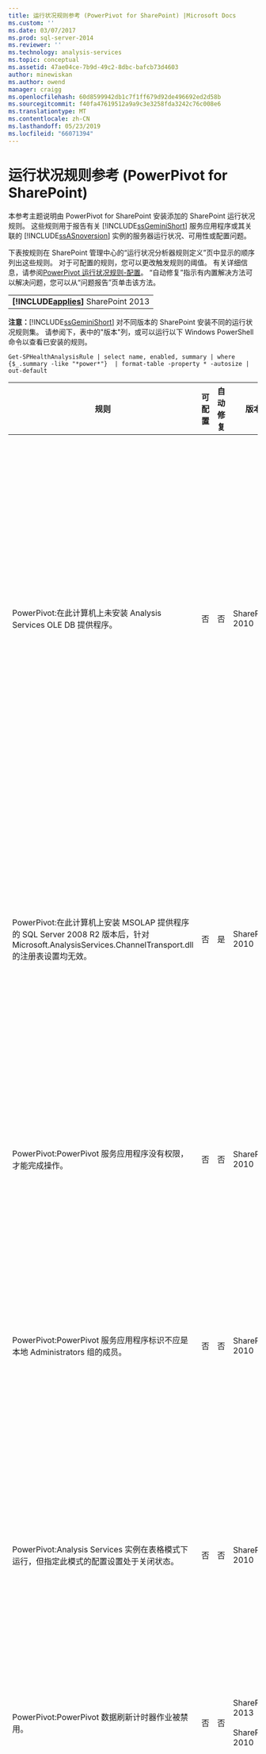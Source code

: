 ```yaml
---
title: 运行状况规则参考 (PowerPivot for SharePoint) |Microsoft Docs
ms.custom: ''
ms.date: 03/07/2017
ms.prod: sql-server-2014
ms.reviewer: ''
ms.technology: analysis-services
ms.topic: conceptual
ms.assetid: 47ae04ce-7b9d-49c2-8dbc-bafcb73d4603
author: minewiskan
ms.author: owend
manager: craigg
ms.openlocfilehash: 60d8599942db1c7f1ff679d92de496692ed2d58b
ms.sourcegitcommit: f40fa47619512a9a9c3e3258fda3242c76c008e6
ms.translationtype: MT
ms.contentlocale: zh-CN
ms.lasthandoff: 05/23/2019
ms.locfileid: "66071394"
---
```

# <a name="health-rules-reference-powerpivot-for-sharepoint"></a>运行状况规则参考 (PowerPivot for SharePoint)
  本参考主题说明由 PowerPivot for SharePoint 安装添加的 SharePoint 运行状况规则。 这些规则用于报告有关 [!INCLUDE[ssGeminiShort](../../includes/ssgeminishort-md.md)] 服务应用程序或其关联的 [!INCLUDE[ssASnoversion](../../includes/ssasnoversion-md.md)] 实例的服务器运行状况、可用性或配置问题。  
  
 下表按规则在 SharePoint 管理中心的“运行状况分析器规则定义”页中显示的顺序列出这些规则。 对于可配置的规则，您可以更改触发规则的阈值。 有关详细信息，请参阅[PowerPivot 运行状况规则-配置](configure-power-pivot-health-rules.md)。 “自动修复”指示有内置解决方法可以解决问题，您可以从“问题报告”页单击该方法。  
  
||  
|-|  
|**[!INCLUDE[applies](../../includes/applies-md.md)]** SharePoint 2013 | SharePoint 2010|  
  
 **注意：**[!INCLUDE[ssGeminiShort](../../includes/ssgeminishort-md.md)] 对不同版本的 SharePoint 安装不同的运行状况规则集。 请参阅下，表中的"版本"列，或可以运行以下 Windows PowerShell 命令以查看已安装的规则。  
  
```  
Get-SPHealthAnalysisRule | select name, enabled, summary | where {$_.summary -like "*power*"}  | format-table -property * -autosize | out-default  
```  
  
|规则|可配置|自动修复|版本|Description|  
|----------|------------------|-----------------|-------------|-----------------|  
|PowerPivot:在此计算机上未安装 Analysis Services OLE DB 提供程序。|否|否|SharePoint 2010|Analysis Services OLE DB 访问接口未安装在服务器上或版本错误。 当 SharePoint 场包含不具有 PowerPivot for SharePoint 的应用程序服务器上的 Excel Services 实例时，显示此规则。 此规则警告未安装 Excel Services 用于连接到 PowerPivot 数据的 Analysis Services OLE DB 访问接口。 要解决此问题，请在不具有 Analysis Services OLE DB 访问接口的每个 Excel Services 服务器上安装 OLE DB 访问接口。 可以从 Microsoft 下载中心下载并安装 Analysis Services OLE DB 访问接口。 有关详细信息，请参阅 [在 SharePoint 服务器上安装 Analysis Services OLE DB 提供程序](../../sql-server/install/install-the-analysis-services-ole-db-provider-on-sharepoint-servers.md)。|  
|PowerPivot:在此计算机上安装 MSOLAP 提供程序的 SQL Server 2008 R2 版本后，针对 Microsoft.AnalysisServices.ChannelTransport.dll 的注册表设置均无效。|否|是|SharePoint 2010|这是服务器配置问题。 很可能 ChannelTransport.dll 未在全局程序集中注册。 在安装 PowerPivot for SharePoint 的每个服务器上运行此规则的自动修复以注册 .dll。 或者，也可以手动运行 regasm.exe 以注册该文件。 如果 SharePoint 计时器服务未作为本地管理员运行，必须进行手动注册。 更新注册表设置失败将导致 Excel Services 和 PowerPivot 系统服务之间的服务器通信缓慢，并可以导致某些安全配置下的连接失败。|  
|PowerPivot:PowerPivot 服务应用程序没有权限，才能完成操作。|否|否|SharePoint 2010|此规则检查 PowerPivot 服务应用程序标识是否是 PowerPivot 服务器应用程序数据库的数据库所有者，以及是否具有对本地 SQL Server Analysis Services 实例的管理权限。 这些权限在安装和部署过程中自动授予，但如果此步骤未能完成，将发生此运行状况规则。|  
|PowerPivot:PowerPivot 服务应用程序标识不应是本地 Administrators 组的成员。|否|否|SharePoint 2010|这是提高您的部署的总体安全性的最佳做法。 如果您配置了 PowerPivot 服务应用程序在属于本地 Administrator 组的帐户下运行，应将该服务帐户更改为不属于该组的帐户。 建议对每个服务使用最低特权的专用帐户。 这样做将提供服务隔离并便于审核登录。 有关更改服务帐户的详细信息，请参阅[配置 PowerPivot 服务帐户](configure-power-pivot-service-accounts.md)。|  
|PowerPivot:Analysis Services 实例在表格模式下运行，但指定此模式的配置设置处于关闭状态。|否|否|SharePoint 2010|此规则检查 PowerPivot for SharePoint 安装中的 SQL Server Analysis Services 实例是否将 `DeploymentMode` 服务器属性设置为 1。 如果将该属性设置为其他值，或如果运行规则检查器的 SharePoint 计时器服务不具有打开文件的权限，此规则将失败。 有关部署模式属性的详细信息，请参阅 [确定 Analysis Services 实例的服务器模式](../instances/determine-the-server-mode-of-an-analysis-services-instance.md)。|  
|PowerPivot:PowerPivot 数据刷新计时器作业被禁用。|否|否|SharePoint 2013<br /><br /> SharePoint 2010|检查计时器作业设置以便确认该计时器作业已启用。 如果未使用 PowerPivot 数据刷新功能，可以忽略此规则。 有关详细信息，请参阅[使用 SharePoint 2010 的 PowerPivot 数据刷新](../powerpivot-data-refresh-with-sharepoint-2010.md)。|  
|PowerPivot:管理 SQL Server 配置管理器的 SQL Server Analysis Services (PowerPivot) 服务帐户信息是不同于管理中心管理的帐户信息。|否|否|SharePoint 2010|此规则检查 SQL Server 配置管理器中的服务帐户信息是否与同一 Analysis Services 实例的管理中心中的托管帐户信息相同。 如果帐户不同，会将一个条目添加到“问题和解决方法”报告中，以便您可以将 SQL Server 配置管理器中的服务帐户信息改回管理中心中指定的帐户。 不支持使用 SQL Server 配置管理器在 PowerPivot for SharePoint 安装中更改服务帐户用户名或密码。 使用管理中心将允许使用 SharePoint 中的托管帐户功能。 更重要的是，如果您的场包含多个 PowerPivot for SharePoint 服务器，具有不一致的服务帐户设置可能破坏具有不正确服务信息的服务器上的处理和查询操作。<br /><br /> 在单个服务器上，触发此规则时 PowerPivot 工作簿将暂时运行，但是建议您尽快解决问题。 使用管理中心中指定的帐户信息更新数据库和文件系统权限。|  
|PowerPivot:部署的场解决方案不是最新的。|否|是|SharePoint 2010|PowerPivot for SharePoint 安装使用场级解决方案和 Web 应用程序级解决方案来安装其功能。 此规则指示场解决方案当前不与版本、服务器或 Web 解决方案相关。 很可能这是服务器部署问题。 要解决此问题，请考虑运行 SQL Server 安装程序来修复场中的某个 PowerPivot for SharePoint 安装。 PowerPivot for SharePoint 安装中的解决方案的详细信息，请参阅[部署 PowerPivot 解决方案部署到 SharePoint](deploy-power-pivot-solutions-to-sharepoint.md)。|  
|PowerPivot:总体 CPU 使用率是太高。|是|否|SharePoint 2010|此规则报告系统级别的 CPU 使用情况。 整体 CPU 使用率进行监视，因为 PowerPivot 系统服务使用它作为服务器运行状况的度量值基于运行状况的负载均衡在多个 PowerPivot for SharePoint 服务器场中。 考虑向场中添加另一个应用程序服务器，并将 CPU 密集型应用程序移到该服务器。|  
|PowerPivot:Analysis Services 没有足够的 CPU 资源来执行请求的操作。|是|否|SharePoint 2010|可用于 Analysis Services 进程 (msmdsrv.exe) 的 CPU 资源对于此服务器上的活动级别不足。 考虑向场中添加另一个 PowerPivot for SharePoint 服务器。 有关详细信息，请参阅[部署核对清单：通过向 SharePoint 2010 场添加 PowerPivot 服务器来进行扩展](../../sql-server/install/deployment-checklist-scale-out-adding-powerpivot-servers-sharepoint-2010-farm.md)。|  
|PowerPivot:Analysis Services 没有足够的内存来执行请求的操作。|否|否|SharePoint 2010|Analysis Services 仅剩下 5% 的可用内存时触发此规则。 在 SharePoint 应用程序服务器上，SQL Server Analysis Services 实例应该始终保留总是不会使用的少量内存。 因为对于其主要操作而言服务器是受到内存限制的，所以，令服务器在运行时永远不会达到其上限可使服务器保持最佳运行状态。<br /><br /> 默认情况下，在可用内存降到 5% 时出现内存不足警告。 您可以通过在 Analysis Services 实例上调整设置，将此值增大或减小。 有关详细信息，请参阅[PowerPivot 运行状况规则-配置](configure-power-pivot-health-rules.md)。<br /><br /> 该 5% 的未使用内存是按占分配给 Analysis Services 的内存的百分比计算的。 例如，如果您具有 200 GB 的总内存，并且 Analysis Services 被分配了总内存的 80%（也就是 160 GB），则 5% 的未使用内存为 160 GB 的 5%（也就是 8 GB）。|  
|PowerPivot:连接数目较高指示应部署更多服务器以处理当前负载。|是|否|SharePoint 2010|默认情况下，当非重复用户连接超过 100 时触发此运行状况规则。 此默认值是任意的（它不基于您服务器的硬件规范或用户活动），因此，您可以根据您环境中的服务器容量和用户活动来增大或减小该值。 有关详细信息，请参阅[PowerPivot 运行状况规则-配置](configure-power-pivot-health-rules.md)。|  
|PowerPivot:加载事件与连接比过高。|是|否|SharePoint 2013<br /><br /> SharePoint 2010|默认情况下，当在整个数据收集期内（默认为 4 小时）负载事件与连接事件的百分比超过 50% 时触发此运行状况规则。 此比例高表示到唯一工作簿的连接数目很大或缓存减少设置不当（工作簿快速卸载并从系统中删除，同时对该数据的请求仍有效）。 为了避免计入假正结果，在计算此比例前在 4 小时内至少必须有 20 个连接。 可以基于不同比例设置此运行状况规则。 有关详细信息，请参阅[PowerPivot 运行状况规则-配置](configure-power-pivot-health-rules.md)。 有关配置缓存的详细信息，请参阅[配置的磁盘空间使用情况&#40;PowerPivot for SharePoint&#41;](configure-disk-space-usage-power-pivot-for-sharepoint.md)。|  
|PowerPivot:表明程序崩溃的日志目录中找到了一个或多个小型转储文件。|否|否|SharePoint 2013<br /><br /> SharePoint 2010|在程序崩溃期间生成小型转储文件，以捕获有关在崩溃前那一刻 PowerPivot 服务应用程序状态的信息。 此信息可以发送给 Microsoft 用于故障排除。 在服务器上检测到 .dmp 文件时触发此规则。 此规则提供到该文件的链接，该文件位于 PowerPivot for SharePoint 实例的 \OLAP\Log 文件夹中。 请注意不能使用文本编辑器查看该文件的内容。 查看小型转储文件需要下载并安装单独的调试工具。 有关详细信息，请参阅 [Debugging Tools for Windows](/windows-hardware/drivers/debugger/)（Windows 调试工具）。|  
|PowerPivot:磁盘空间不足缓存 PowerPivot 数据的驱动器上。|是|否|SharePoint 2010|默认情况下，在备份文件夹所在的磁盘驱动器上，如果磁盘空间低于 5%，将触发此运行状况规则。 有关设置此百分比的详细信息，请参阅[PowerPivot 运行状况规则-配置](configure-power-pivot-health-rules.md)。 有关磁盘使用情况的详细信息，请参阅[配置的磁盘空间使用情况&#40;PowerPivot for SharePoint&#41;](configure-disk-space-usage-power-pivot-for-sharepoint.md)。|  
|PowerPivot:使用情况数据未按照预期频率进行更新。|是|否|SharePoint 2013<br /><br /> SharePoint 2010|PowerPivot for SharePoint 使用内置的使用情况数据收集系统来收集与连接、数据刷新和查询响应次数有关的度量。 它在 PowerPivot 服务应用程序数据库中存储此使用情况数据，而这又更新了向 PowerPivot 管理面板中的报表提供数据的 PowerPivot 工作簿 (PowerPivot Management Data.xlsx)。 此规则指示使用情况数据未以足够频率向 PowerPivot Management Data.xlsx 文件移动。 此规则使用 .xlsx 文件上的时间戳作为文件更新的证据。 如果使用情况数据收集系统中存在影响数据准确性的其他问题，此规则无法检测到。 要消除此错误，请检查计时器作业以便确认它们正在运行。 有关使用情况数据收集的详细信息，请参阅[配置使用情况数据收集的&#40;PowerPivot for SharePoint](configure-usage-data-collection-for-power-pivot-for-sharepoint.md)。|  
|PowerPivot:Midtier 进程帐户应该对所有关联的 spwebapplications 都具有完全读取权限。|否|是|SharePoint 2013<br /><br /> SharePoint 2010|PowerPivot 服务应用程序标识必须具有**完全读取**权限，才能访问 SharePoint 内容数据库代表对文档具有仅查看权限的用户。 若要确定哪个帐户用作 PowerPivot 服务应用程序标识，打开**服务帐户配置**管理中心页。 很可能该服务应用程序在 **“SharePoint Web 服务系统”** 服务应用程序池或专用应用程序池中运行。 虽然此规则提供了一个自动修复选项，则会更好的结果，如果你手动授予权限通过执行以下操作：<br /><br /> 1) 在管理中心中，单击“管理 Web 应用程序”。<br /><br /> 2) 选择一个网站，然后单击“用户策略”。<br /><br /> 3) 单击“添加用户”。<br /><br /> 4) 选择“(所有区域)”，然后单击“下一步”。<br /><br /> 5） 在用户中，输入 PowerPivot 服务应用程序标识，并单击**完全读取**复选框。 单击 **“完成”**。<br /><br /> 6) 确认修复。 在“监视”中，单击 **“审核规则定义”**。 找到 PowerPivot 规则，然后将其打开。 单击 **“立即运行”**。 返回到 **“查看问题和解决方法”** ，确认该规则不会再出现。|  
|PowerPivot:已禁用辅助登录服务 (seclogon)|否|否|SharePoint 2013<br /><br /> SharePoint 2010|辅助登录服务用于在 PowerPivot 库中生成 PowerPivot 工作簿的缩略图。 默认情况下，辅助登录服务设置为手动启动。 如果禁用该服务，则缩略图的生成将失败。 此外，ULS 日志将包含以下错误："错误 1058年的根源这一事实 '辅助登录' 已禁用的 Windows 服务时可以有"<br /><br /> 若要查看服务配置，请使用服务控制台应用程序查找辅助登录并且将其 **“启动类型”** 更改为 **“手动”**。 如果您不能启用该服务，则您的组织可能具有禁用该服务的组策略。 请向您的管理员核实以便确认是否属于这一情况。<br /><br /> 在启用该服务后，缩略图或快照图像将会随着时间的推移而刷新。 或者，您可以通过重新启动该服务，并且在打开后再重新保存特定报表的属性页，强制进行刷新。 有关详细信息，请参阅[如何使用 PowerPivot 库](https://go.microsoft.com/fwlink/?LinkId=246462)。|  
|PowerPivot:ADOMD.NET 未安装在独立配置为进行集中管理的 WFE 上|否|否|SharePoint 2013<br /><br /> SharePoint 2010|ADOMD.NET 是支持与 Analysis Services 数据库连接的 Analysis Services 客户端库。 在 PowerPivot for SharePoint 的部署中，ADOMD.NET 在管理中心的 PowerPivot 管理面板中提供对内置报表的访问。 内置报表实际上是包含嵌入的 Analysis Services 数据的 PowerPivot 工作簿。 该管理面板使用 ADOMD.NET 将连接请求发送到加载工作簿所含数据的服务器。<br /><br /> 在包含运行于独立 Web 前端服务器上的管理中心的拓扑结构上，如果您要在管理面板中查看这些报表，则必须手动安装 ADOMD.NET。 有关详细信息，请参阅 [在运行管理中心的 Web 前端服务器上安装 ADOMD.NET](../../sql-server/install/install-adomd-net-on-web-front-end-servers-running-central-administration.md)。|  
  
  

